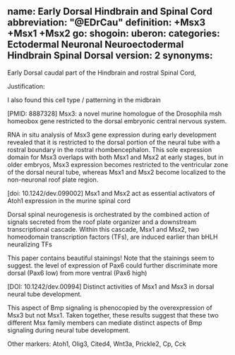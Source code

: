 name: Early Dorsal Hindbrain and Spinal Cord
abbreviation: "@EDrCau"
definition: +Msx3 +Msx1 +Msx2
go:
shogoin: 
uberon: 
categories: Ectodermal Neuronal Neuroectodermal Hindbrain Spinal Dorsal
version: 2
synonyms:
---

Early Dorsal caudal part of the Hindbrain and rostral Spinal Cord, 

Justification:

I also found this cell type / patterning in the midbrain

[PMID: 8887328] Msx3: a novel murine homologue of the Drosophila msh homeobox gene restricted to the dorsal embryonic central nervous system.

RNA in situ analysis of Msx3 gene expression during early development revealed that it is restricted to the dorsal portion of the neural tube with a rostral boundary in the rostral rhombencephalon. This sole expression domain for Msx3 overlaps with both Msx1 and Msx2 at early stages, but in older embryos, Msx3 expression becomes restricted to the ventricular zone of the dorsal neural tube, whereas Msx1 and Msx2 become localized to the non-neuronal roof plate region.

[doi: 10.1242/dev.099002] Msx1 and Msx2 act as essential activators of Atoh1 expression in the murine spinal cord

Dorsal spinal neurogenesis is orchestrated by the combined action of signals secreted from the roof plate organizer and a downstream transcriptional cascade. Within this cascade, Msx1 and Msx2, two homeodomain transcription factors (TFs), are induced earlier than bHLH neuralizing TFs

This paper contains beautiful stainings!
Note that the stainings seem to suggest. the level of expression of Pax6 could further discriminate more dorsal (Pax6 low) from more ventral (Pax6 high)

[DOI: 10.1242/dev.00994] Distinct activities of Msx1 and Msx3 in dorsal neural tube development.

This aspect of Bmp signaling is phenocopied by the overexpression of Msx3 but not Msx1. Taken together, these results suggest that these two different Msx family members can mediate distinct aspects of Bmp signaling during neural tube development.




Other markers:
Atoh1, Olig3, Cited4, Wnt3a, Prickle2, Cp, Cck